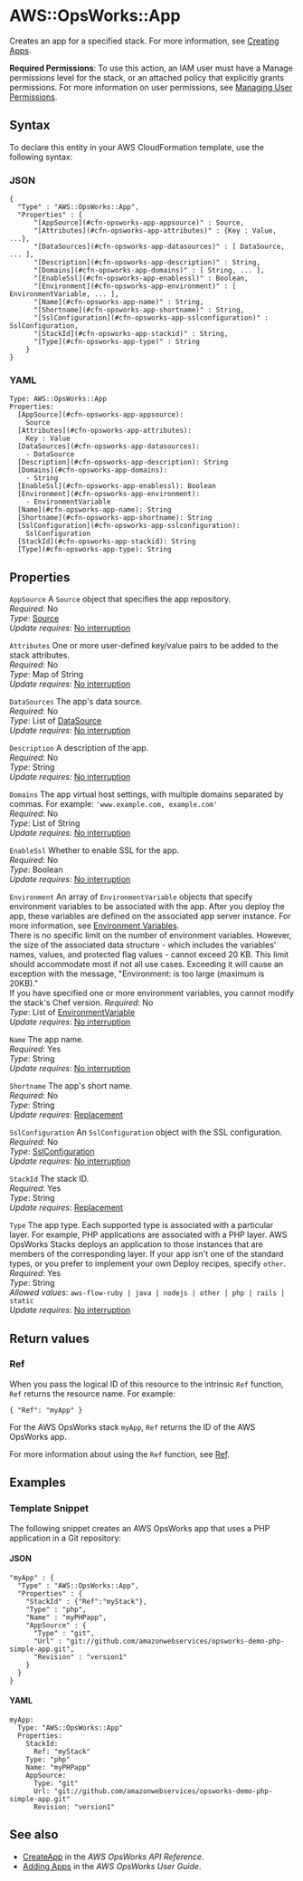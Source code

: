 # AWS::OpsWorks::App<a name="aws-resource-opsworks-app"></a>

Creates an app for a specified stack\. For more information, see [Creating Apps](https://docs.aws.amazon.com/opsworks/latest/userguide/workingapps-creating.html)\.

**Required Permissions**: To use this action, an IAM user must have a Manage permissions level for the stack, or an attached policy that explicitly grants permissions\. For more information on user permissions, see [Managing User Permissions](https://docs.aws.amazon.com/opsworks/latest/userguide/opsworks-security-users.html)\.

## Syntax<a name="aws-resource-opsworks-app-syntax"></a>

To declare this entity in your AWS CloudFormation template, use the following syntax:

### JSON<a name="aws-resource-opsworks-app-syntax.json"></a>

```
{
  "Type" : "AWS::OpsWorks::App",
  "Properties" : {
      "[AppSource](#cfn-opsworks-app-appsource)" : Source,
      "[Attributes](#cfn-opsworks-app-attributes)" : {Key : Value, ...},
      "[DataSources](#cfn-opsworks-app-datasources)" : [ DataSource, ... ],
      "[Description](#cfn-opsworks-app-description)" : String,
      "[Domains](#cfn-opsworks-app-domains)" : [ String, ... ],
      "[EnableSsl](#cfn-opsworks-app-enablessl)" : Boolean,
      "[Environment](#cfn-opsworks-app-environment)" : [ EnvironmentVariable, ... ],
      "[Name](#cfn-opsworks-app-name)" : String,
      "[Shortname](#cfn-opsworks-app-shortname)" : String,
      "[SslConfiguration](#cfn-opsworks-app-sslconfiguration)" : SslConfiguration,
      "[StackId](#cfn-opsworks-app-stackid)" : String,
      "[Type](#cfn-opsworks-app-type)" : String
    }
}
```

### YAML<a name="aws-resource-opsworks-app-syntax.yaml"></a>

```
Type: AWS::OpsWorks::App
Properties:
  [AppSource](#cfn-opsworks-app-appsource):
    Source
  [Attributes](#cfn-opsworks-app-attributes):
    Key : Value
  [DataSources](#cfn-opsworks-app-datasources):
    - DataSource
  [Description](#cfn-opsworks-app-description): String
  [Domains](#cfn-opsworks-app-domains):
    - String
  [EnableSsl](#cfn-opsworks-app-enablessl): Boolean
  [Environment](#cfn-opsworks-app-environment):
    - EnvironmentVariable
  [Name](#cfn-opsworks-app-name): String
  [Shortname](#cfn-opsworks-app-shortname): String
  [SslConfiguration](#cfn-opsworks-app-sslconfiguration):
    SslConfiguration
  [StackId](#cfn-opsworks-app-stackid): String
  [Type](#cfn-opsworks-app-type): String
```

## Properties<a name="aws-resource-opsworks-app-properties"></a>

`AppSource` <a name="cfn-opsworks-app-appsource"></a>
A `Source` object that specifies the app repository\.  
_Required_: No  
_Type_: [Source](aws-properties-opsworks-stack-source-1.md)  
_Update requires_: [No interruption](https://docs.aws.amazon.com/AWSCloudFormation/latest/UserGuide/using-cfn-updating-stacks-update-behaviors.html#update-no-interrupt)

`Attributes` <a name="cfn-opsworks-app-attributes"></a>
One or more user\-defined key/value pairs to be added to the stack attributes\.  
_Required_: No  
_Type_: Map of String  
_Update requires_: [No interruption](https://docs.aws.amazon.com/AWSCloudFormation/latest/UserGuide/using-cfn-updating-stacks-update-behaviors.html#update-no-interrupt)

`DataSources` <a name="cfn-opsworks-app-datasources"></a>
The app's data source\.  
_Required_: No  
_Type_: List of [DataSource](aws-properties-opsworks-app-datasource.md)  
_Update requires_: [No interruption](https://docs.aws.amazon.com/AWSCloudFormation/latest/UserGuide/using-cfn-updating-stacks-update-behaviors.html#update-no-interrupt)

`Description` <a name="cfn-opsworks-app-description"></a>
A description of the app\.  
_Required_: No  
_Type_: String  
_Update requires_: [No interruption](https://docs.aws.amazon.com/AWSCloudFormation/latest/UserGuide/using-cfn-updating-stacks-update-behaviors.html#update-no-interrupt)

`Domains` <a name="cfn-opsworks-app-domains"></a>
The app virtual host settings, with multiple domains separated by commas\. For example: `'www.example.com, example.com'`  
_Required_: No  
_Type_: List of String  
_Update requires_: [No interruption](https://docs.aws.amazon.com/AWSCloudFormation/latest/UserGuide/using-cfn-updating-stacks-update-behaviors.html#update-no-interrupt)

`EnableSsl` <a name="cfn-opsworks-app-enablessl"></a>
Whether to enable SSL for the app\.  
_Required_: No  
_Type_: Boolean  
_Update requires_: [No interruption](https://docs.aws.amazon.com/AWSCloudFormation/latest/UserGuide/using-cfn-updating-stacks-update-behaviors.html#update-no-interrupt)

`Environment` <a name="cfn-opsworks-app-environment"></a>
An array of `EnvironmentVariable` objects that specify environment variables to be associated with the app\. After you deploy the app, these variables are defined on the associated app server instance\. For more information, see [ Environment Variables](https://docs.aws.amazon.com/opsworks/latest/userguide/workingapps-creating.html#workingapps-creating-environment)\.  
There is no specific limit on the number of environment variables\. However, the size of the associated data structure \- which includes the variables' names, values, and protected flag values \- cannot exceed 20 KB\. This limit should accommodate most if not all use cases\. Exceeding it will cause an exception with the message, "Environment: is too large \(maximum is 20KB\)\."  
If you have specified one or more environment variables, you cannot modify the stack's Chef version\.
_Required_: No  
_Type_: List of [EnvironmentVariable](aws-properties-opsworks-app-environment.md)  
_Update requires_: [No interruption](https://docs.aws.amazon.com/AWSCloudFormation/latest/UserGuide/using-cfn-updating-stacks-update-behaviors.html#update-no-interrupt)

`Name` <a name="cfn-opsworks-app-name"></a>
The app name\.  
_Required_: Yes  
_Type_: String  
_Update requires_: [No interruption](https://docs.aws.amazon.com/AWSCloudFormation/latest/UserGuide/using-cfn-updating-stacks-update-behaviors.html#update-no-interrupt)

`Shortname` <a name="cfn-opsworks-app-shortname"></a>
The app's short name\.  
_Required_: No  
_Type_: String  
_Update requires_: [Replacement](https://docs.aws.amazon.com/AWSCloudFormation/latest/UserGuide/using-cfn-updating-stacks-update-behaviors.html#update-replacement)

`SslConfiguration` <a name="cfn-opsworks-app-sslconfiguration"></a>
An `SslConfiguration` object with the SSL configuration\.  
_Required_: No  
_Type_: [SslConfiguration](aws-properties-opsworks-app-sslconfiguration.md)  
_Update requires_: [No interruption](https://docs.aws.amazon.com/AWSCloudFormation/latest/UserGuide/using-cfn-updating-stacks-update-behaviors.html#update-no-interrupt)

`StackId` <a name="cfn-opsworks-app-stackid"></a>
The stack ID\.  
_Required_: Yes  
_Type_: String  
_Update requires_: [Replacement](https://docs.aws.amazon.com/AWSCloudFormation/latest/UserGuide/using-cfn-updating-stacks-update-behaviors.html#update-replacement)

`Type` <a name="cfn-opsworks-app-type"></a>
The app type\. Each supported type is associated with a particular layer\. For example, PHP applications are associated with a PHP layer\. AWS OpsWorks Stacks deploys an application to those instances that are members of the corresponding layer\. If your app isn't one of the standard types, or you prefer to implement your own Deploy recipes, specify `other`\.  
_Required_: Yes  
_Type_: String  
_Allowed values_: `aws-flow-ruby | java | nodejs | other | php | rails | static`  
_Update requires_: [No interruption](https://docs.aws.amazon.com/AWSCloudFormation/latest/UserGuide/using-cfn-updating-stacks-update-behaviors.html#update-no-interrupt)

## Return values<a name="aws-resource-opsworks-app-return-values"></a>

### Ref<a name="aws-resource-opsworks-app-return-values-ref"></a>

When you pass the logical ID of this resource to the intrinsic `Ref` function, `Ref` returns the resource name\. For example:

`{ "Ref": "myApp" }`

For the AWS OpsWorks stack `myApp`, `Ref` returns the ID of the AWS OpsWorks app\.

For more information about using the `Ref` function, see [Ref](https://docs.aws.amazon.com/AWSCloudFormation/latest/UserGuide/intrinsic-function-reference-ref.html)\.

## Examples<a name="aws-resource-opsworks-app--examples"></a>

### Template Snippet<a name="aws-resource-opsworks-app--examples--Template_Snippet"></a>

The following snippet creates an AWS OpsWorks app that uses a PHP application in a Git repository:

#### JSON<a name="aws-resource-opsworks-app--examples--Template_Snippet--json"></a>

```
"myApp" : {
  "Type" : "AWS::OpsWorks::App",
  "Properties" : {
    "StackId" : {"Ref":"myStack"},
    "Type" : "php",
    "Name" : "myPHPapp",
    "AppSource" : {
      "Type" : "git",
      "Url" : "git://github.com/amazonwebservices/opsworks-demo-php-simple-app.git",
      "Revision" : "version1"
    }
  }
}
```

#### YAML<a name="aws-resource-opsworks-app--examples--Template_Snippet--yaml"></a>

```
myApp:
  Type: "AWS::OpsWorks::App"
  Properties:
    StackId:
      Ref: "myStack"
    Type: "php"
    Name: "myPHPapp"
    AppSource:
      Type: "git"
      Url: "git://github.com/amazonwebservices/opsworks-demo-php-simple-app.git"
      Revision: "version1"
```

## See also<a name="aws-resource-opsworks-app--seealso"></a>

- [CreateApp](https://docs.aws.amazon.com/opsworks/latest/APIReference/API_CreateApp.html) in the _AWS OpsWorks API Reference_\.
- [Adding Apps](https://docs.aws.amazon.com/opsworks/latest/userguide/workingapps-creating.html) in the _AWS OpsWorks User Guide_\.
